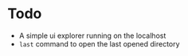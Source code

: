 # Todo

- A simple ui explorer running on the localhost
- `last` command to open the last opened directory
